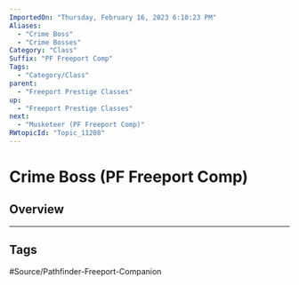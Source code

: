 ```yaml
---
ImportedOn: "Thursday, February 16, 2023 6:10:23 PM"
Aliases:
  - "Crime Boss"
  - "Crime Bosses"
Category: "Class"
Suffix: "PF Freeport Comp"
Tags:
  - "Category/Class"
parent:
  - "Freeport Prestige Classes"
up:
  - "Freeport Prestige Classes"
next:
  - "Musketeer (PF Freeport Comp)"
RWtopicId: "Topic_11208"
---
```

# Crime Boss (PF Freeport Comp)
## Overview

---
## Tags
#Source/Pathfinder-Freeport-Companion

